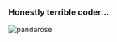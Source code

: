 ### Honestly terrible coder...

<img src="https://github-readme-stats.vercel.app/api/top-langs?username=Pandaroses&cache_seconds=0&langs_count=20&theme=dark&bg_color=111111&title_color=ffffff&text_color=ffffff&cache_seconds=1800&locale=en&layout=compact" alt="pandarose" />
